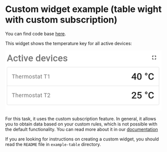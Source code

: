 Custom widget example (table wight with custom subscription)
=====================

You can find code base [here](../../src/examples/example-table-with-custom-subscription).

This widget shows the temperature key for all active devices:

![general-view.png](../images/example-table-with-custom-subscription-images/general-view.png)

For this task, it uses the custom subscription feature.
In general, it allows you to obtain data based on your custom rules, which is not possible with the default functionality. You can read more about it in our [documentation](https://thingsboard.io/docs/pe/user-guide/contribution/widgets-development/#custom-subscriptions)

If you are looking for instructions on creating a custom widget, you should read the ```README``` file in ```example-table``` directory.
